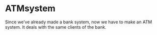 # ATMsystem
Since we've already made a bank system, now we have to make an ATM system. It deals with the same clients of the bank.
